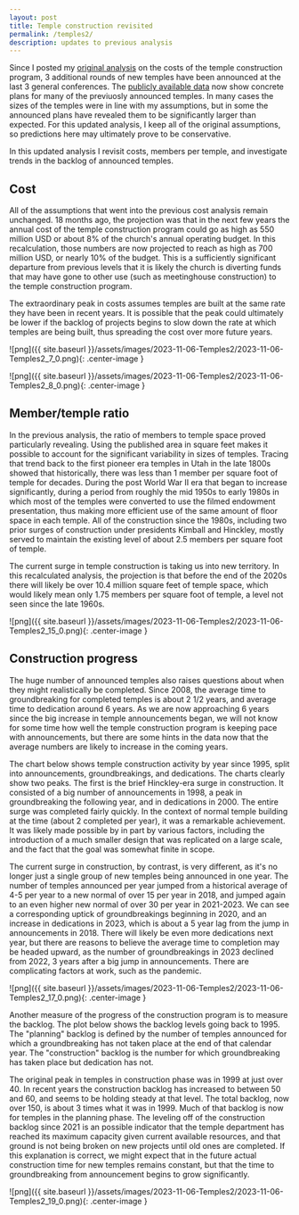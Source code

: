 ```yaml
---
layout: post
title: Temple construction revisited
permalink: /temples2/
description: updates to previous analysis
---
```


Since I posted my [original analysis](https://qhspencer.github.io/lds-data-analysis/temples/) on the costs of the temple construction program, 3 additional rounds of new temples have been announced at the last 3 general conferences. The [publicly available data](https://en.wikipedia.org/wiki/Comparison_of_temples_of_The_Church_of_Jesus_Christ_of_Latter-day_Saints) now show 
concrete plans for many of the previuosly announced temples. In many cases the sizes of the temples were in line with my assumptions, but in some the announced plans have revealed them to be significantly larger than expected. For this updated analysis, I keep all of the original assumptions, so predictions here may ultimately prove to be conservative.

In this updated analysis I revisit costs, members per temple, and investigate trends in the backlog of announced temples.

## Cost
All of the assumptions that went into the previous cost analysis remain unchanged. 18 months ago, the projection was that in the next few years the annual cost of the temple construction program could go as high as 550 million USD or about 8\% of the church's annual operating budget. In this recalculation, those numbers are now projected to reach as high as 700 million USD, or nearly 10\% of the budget. This is a sufficiently significant departure from previous levels that it is likely the church is diverting funds that may have gone to other use (such as meetinghouse construction) to the temple construction program.

The extraordinary peak in costs assumes temples are built at the same rate they have been in recent years. It is possible that the peak could ultimately be lower if the backlog of projects begins to slow down the rate at which temples are being built, thus spreading the cost over more future years.

![png]({{ site.baseurl }}/assets/images/2023-11-06-Temples2/2023-11-06-Temples2_7_0.png){: .center-image }

![png]({{ site.baseurl }}/assets/images/2023-11-06-Temples2/2023-11-06-Temples2_8_0.png){: .center-image }

## Member/temple ratio
In the previous analysis, the ratio of members to temple space proved particularly revealing. Using the published area in square feet makes it possible to account for the significant variability in sizes of temples. Tracing that trend back to the first pioneer era temples in Utah in the late 1800s showed that historically, there was less than 1 member per square foot of temple for decades. During the post World War II era that began to increase significantly, during a period from roughly the mid 1950s to early 1980s in which most of the temples were converted to use the filmed endowment presentation, thus making more efficient use of the same amount of floor space in each temple. All of the construction since the 1980s, including two prior surges of construction under presidents Kimball and Hinckley, mostly served to maintain the existing level of about 2.5 members per square foot of temple.

The current surge in temple construction is taking us into new territory. In this recalculated analysis, the projection is that before the end of the 2020s there will likely be over 10.4 million square feet of temple space, which would likely mean only 1.75 members per square foot of temple, a level not seen since the late 1960s.

![png]({{ site.baseurl }}/assets/images/2023-11-06-Temples2/2023-11-06-Temples2_15_0.png){: .center-image }

## Construction progress
The huge number of announced temples also raises questions about when they might realistically be completed. Since 2008, the average time to groundbreaking for completed temples is about 2 1/2 years, and average time to dedication around 6 years. As we are now approaching 6 years since the big increase in temple announcements began, we will not know for some time how well the temple construction program is keeping pace with announcements, but there are some hints in the data now that the average numbers are likely to increase in the coming years.

The chart below shows temple construction activity by year since 1995, split into announcements, groundbreakings, and dedications. The charts clearly show two peaks. The first is the brief Hinckley-era surge in construction. It consisted of a big number of announcements in 1998, a peak in groundbreaking the following year, and in dedications in 2000. The entire surge was completed fairly quickly. In the context of normal temple building at the time (about 2 completed per year), it was a remarkable achievement. It was likely made possible by in part by various factors, including the introduction of a much smaller design that was replicated on a large scale, and the fact that the goal was somewhat finite in scope.

The current surge in construction, by contrast, is very different, as it's no longer just a single group of new temples being announced in one year. The number of temples announced per year jumped from a historical average of 4-5 per year to a new normal of over 15 per year in 2018, and jumped again to an even higher new normal of over 30 per year in 2021-2023. We can see a corresponding uptick of groundbreakings beginning in 2020, and an increase in dedications in 2023, which is about a 5 year lag from the jump in announcements in 2018. There will likely be even more dedications next year, but there are reasons to believe the average time to completion may be headed upward, as the number of groundbreakings in 2023 declined from 2022, 3 years after a big jump in announcements. There are complicating factors at work, such as the pandemic.

![png]({{ site.baseurl }}/assets/images/2023-11-06-Temples2/2023-11-06-Temples2_17_0.png){: .center-image }

Another measure of the progress of the construction program is to measure the backlog. The plot below shows the backlog levels going back to 1995. The "planning" backlog is defined by the number of temples announced for which a groundbreaking has not taken place at the end of that calendar year. The "construction" backlog is the number for which groundbreaking has taken place but dedication has not.

The original peak in temples in construction phase was in 1999 at just over 40. In recent years the construction backlog has increased to between 50 and 60, and seems to be holding steady at that level. The total backlog, now over 150, is about 3 times what it was in 1999. Much of that backlog is now for temples in the planning phase. The leveling off of the construction backlog since 2021 is an possible indicator that the temple department has reached its maximum capacity given current available resources, and that ground is not being broken on new projects until old ones are completed. If this explanation is correct, we might expect that in the future actual construction time for new temples remains constant, but that the time to groundbreaking from announcement begins to grow significantly.

![png]({{ site.baseurl }}/assets/images/2023-11-06-Temples2/2023-11-06-Temples2_19_0.png){: .center-image }
